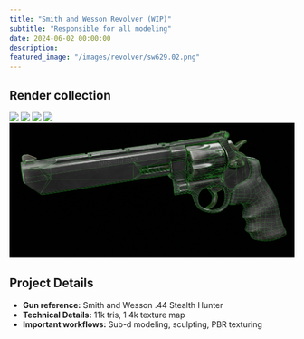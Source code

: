 ```yaml
---
title: "Smith and Wesson Revolver (WIP)"
subtitle: "Responsible for all modeling"
date: 2024-06-02 00:00:00
description: 
featured_image: "/images/revolver/sw629.02.png"
---
```


## Render collection

<div class="gallery" data-columns="2">
	<img src="/images/revolver/sw629.01.png">
	<img src="/images/revolver/sw629.02.png">
	<img src="/images/revolver/sw629.03.png">
	<img src="/images/revolver/sw629.04.png">
	<img src="/images/revolver/sw629.wireframe.PNG">

</div>



## Project Details

- **Gun reference:** Smith and Wesson .44 Stealth Hunter
- **Technical Details:** 11k tris, 1 4k texture map
- **Important workflows:** Sub-d modeling, sculpting, PBR texturing
​